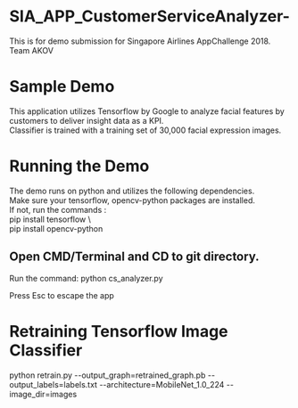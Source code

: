 # SIA_APP_CustomerServiceAnalyzer-
This is for demo submission for Singapore Airlines AppChallenge 2018. Team AKOV

# Sample Demo
This application utilizes Tensorflow by Google to analyze facial features by customers to deliver insight data as a KPI.\
Classifier is trained with a training set of 30,000 facial expression images.

# Running the Demo
The demo runs on python and utilizes the following dependencies. \
Make sure your tensorflow, opencv-python packages are installed. \
If not, run the commands : \
pip install tensorflow \  
pip install opencv-python

## Open CMD/Terminal and CD to git directory.
Run the command: python cs_analyzer.py

Press Esc to escape the app

# Retraining Tensorflow Image Classifier
python retrain.py --output_graph=retrained_graph.pb --output_labels=labels.txt --architecture=MobileNet_1.0_224 --image_dir=images


